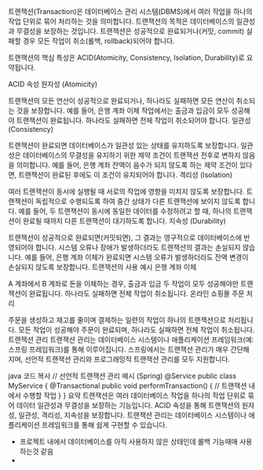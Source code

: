 트랜잭션(Transaction)은 데이터베이스 관리 시스템(DBMS)에서 여러 작업을 하나의 작업 단위로 묶어 처리하는 것을 의미합니다. 트랜잭션의 목적은 데이터베이스의 일관성과 무결성을 보장하는 것입니다. 트랜잭션은 성공적으로 완료되거나(커밋, commit) 실패할 경우 모든 작업이 취소(롤백, rollback)되어야 합니다.

트랜잭션의 핵심 특성은 ACID(Atomicity, Consistency, Isolation, Durability)로 요약됩니다.

ACID 속성
원자성 (Atomicity)

트랜잭션의 모든 연산이 성공적으로 완료되거나, 하나라도 실패하면 모든 연산이 취소되는 것을 보장합니다.
예를 들어, 은행 계좌 이체 작업에서는 출금과 입금이 모두 성공해야 트랜잭션이 완료됩니다. 하나라도 실패하면 전체 작업이 취소되어야 합니다.
일관성 (Consistency)

트랜잭션이 완료되면 데이터베이스가 일관성 있는 상태를 유지하도록 보장합니다. 일관성은 데이터베이스의 무결성을 유지하기 위한 제약 조건이 트랜잭션 전후로 변하지 않음을 의미합니다.
예를 들어, 은행 계좌 잔액이 음수가 되지 않도록 하는 제약 조건이 있다면, 트랜잭션이 완료된 후에도 이 조건이 유지되어야 합니다.
격리성 (Isolation)

여러 트랜잭션이 동시에 실행될 때 서로의 작업에 영향을 미치지 않도록 보장합니다. 트랜잭션이 독립적으로 수행되도록 하여 중간 상태가 다른 트랜잭션에 보이지 않도록 합니다.
예를 들어, 두 트랜잭션이 동시에 동일한 데이터를 수정하려고 할 때, 하나의 트랜잭션이 완료될 때까지 다른 트랜잭션이 대기하도록 합니다.
지속성 (Durability)

트랜잭션이 성공적으로 완료되면(커밋되면), 그 결과는 영구적으로 데이터베이스에 반영되어야 합니다. 시스템 오류나 장애가 발생하더라도 트랜잭션의 결과는 손실되지 않습니다.
예를 들어, 은행 계좌 이체가 완료되면 시스템 오류가 발생하더라도 잔액 변경이 손실되지 않도록 보장합니다.
트랜잭션의 사용 예시
은행 계좌 이체

A 계좌에서 B 계좌로 돈을 이체하는 경우, 출금과 입금 두 작업이 모두 성공해야만 트랜잭션이 완료됩니다. 하나라도 실패하면 전체 작업이 취소됩니다.
온라인 쇼핑몰 주문 처리

주문을 생성하고 재고를 줄이며 결제하는 일련의 작업이 하나의 트랜잭션으로 처리됩니다. 모든 작업이 성공해야 주문이 완료되며, 하나라도 실패하면 전체 작업이 취소됩니다.
트랜잭션 관리
트랜잭션 관리는 데이터베이스 시스템이나 애플리케이션 프레임워크(예: 스프링 프레임워크)를 통해 이루어집니다. 스프링에서는 트랜잭션 관리가 매우 간단해지며, 선언적 트랜잭션 관리와 프로그래밍적 트랜잭션 관리를 모두 지원합니다.

java
코드 복사
// 선언적 트랜잭션 관리 예시 (Spring)
@Service
public class MyService {
@Transactional
public void performTransaction() {
// 트랜잭션 내에서 수행할 작업
}
}
요약
트랜잭션은 여러 데이터베이스 작업을 하나의 작업 단위로 묶어 데이터 일관성과 무결성을 보장하는 기능입니다. ACID 속성을 통해 트랜잭션의 원자성, 일관성, 격리성, 지속성을 보장합니다. 트랜잭션 관리는 데이터베이스 시스템이나 애플리케이션 프레임워크를 통해 쉽게 구현할 수 있습니다.


- 프로젝트 내에서 데이터베이스를 아직 사용하지 않은 상태인데 롤백 기능때매 사용하는것 같음 
- 
